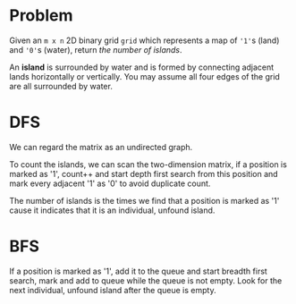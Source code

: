 # Problem

Given an `m x n` 2D binary grid `grid` which represents a map of `'1'`s (land) and `'0'`s (water), return *the number of islands*.

An **island** is surrounded by water and is formed by connecting adjacent lands horizontally or vertically. You may assume all four edges of the grid are all surrounded by water.

# DFS

We can regard the matrix as an undirected graph.

To count the islands, we can scan the two-dimension matrix, if a position is marked as '1', count++ and start depth first search from this position and mark every adjacent '1' as '0' to avoid duplicate count.

The number of islands is the times we find that a position is marked as '1' cause it indicates that it is an individual, unfound island.

# BFS

If a position is marked as '1', add it to the queue and start breadth first search, mark and add to queue while the queue is not empty. Look for the next individual, unfound island after the queue is empty.